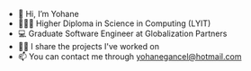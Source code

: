 - 👋 Hi, I’m Yohane
- 👩🏻‍🎓 Higher Diploma in Science in Computing (LYIT)
- 💻 Graduate Software Engineer at Globalization Partners
- 👩‍💻 I share the projects I've worked on
- 📫 You can contact me through yohanegancel@hotmail.com

<!---
yohaneneumann/yohaneneumann is a ✨ special ✨ repository because its `README.md` (this file) appears on your GitHub profile.
You can click the Preview link to take a look at your changes.
--->
